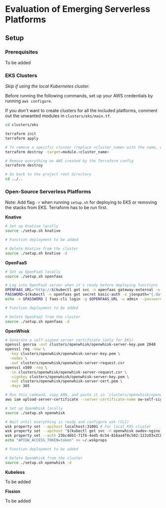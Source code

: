 # Evaluation of Emerging Serverless Platforms

## Setup

### Prerequisites

To be added

### EKS Clusters

_Skip if using the local Kubernetes cluster._

Before running the following commands, set up your AWS credentials by running `aws configure`.

If you don't want to create clusters for all the included platforms, comment out the unwanted modules in `clusters/eks/main.tf`.

```sh
cd clusters/eks

terraform init
terraform apply

# To remove a specific cluster (replace <cluster_name> with the name, e.g., knative)
terraform destroy -target=module.<cluster_name>

# Remove everything on AWS created by the Terraform config
terraform destroy

# Go back to the project root directory
cd ../..
```

### Open-Source Serverless Platforms

Note: Add flag `-r` when running `setup.sh` for deploying to EKS or removing the stacks from EKS. Terraform has to be run first.

**Knative**

```sh
# Set up Knative locally
source ./setup.sh knative

# Function deployment to be added

# Delete Knative from the cluster
source ./setup.sh knative -d
```

**OpenFaaS**

```sh
# Set up OpenFaaS locally
source ./setup.sh openfaas

# Log into OpenFaaS server when it's ready before deploying functions
OPENFAAS_URL="http://$(kubectl get svc -n openfaas gateway-external -o jsonpath='{.status.loadBalancer.ingress[0].hostname}'):8080"
PASSWORD=$(kubectl -n openfaas get secret basic-auth -o jsonpath="{.data.basic-auth-password}" | base64 --decode)
echo -n $PASSWORD | faas-cli login -g $OPENFAAS_URL -u admin --password-stdin

# Function deployment to be added

# Delete OpenFaaS from the cluster
source ./setup.sh openfaas -d
```

**OpenWhisk**

```sh
# Generate a self-signed server certificate (only for EKS)
openssl genrsa -out clusters/openwhisk/openwhisk-server-key.pem 2048
openssl req -new \
  -key clusters/openwhisk/openwhisk-server-key.pem \
  -nodes \
  -out clusters/openwhisk/openwhisk-server-request.csr
openssl x509 -req \
  -in clusters/openwhisk/openwhisk-server-request.csr \
  -signkey clusters/openwhisk/openwhisk-server-key.pem \
  -out clusters/openwhisk/openwhisk-server-cert.pem \
  -days 365

# Run this command, copy ARN, and paste it in `clusters/openwhisk/openwhisk-eks.yaml`
aws iam upload-server-certificate --server-certificate-name ow-self-signed --certificate-body file://clusters/openwhisk/openwhisk-server-cert.pem --private-key file://clusters/openwhisk/openwhisk-server-key.pem

# Set up OpenWhisk locally
source ./setup.sh openwhisk

# Wait until everything is ready and configure wsk (CLI)
wsk property set --apihost localhost:31001 # For local K8S cluster
wsk property set --apihost "$(kubectl get svc -n openwhisk owdev-nginx -o jsonpath='{.status.loadBalancer.ingress[0].hostname}'):443" # For EKS cluster
wsk property set --auth 23bc46b1-71f6-4ed5-8c54-816aa4f8c502:123zO3xZCLrMN6v2BKK1dXYFpXlPkccOFqm12CdAsMgRU4VrNZ9lyGVCGuMDGIwP
echo "APIGW_ACCESS_TOKEN=token" >> ~/.wskprops

# Function deployment to be added

# Delete OpenWhisk from the cluster
source ./setup.sh openwhisk -d
```

**Kubeless**

To be added

**Fission**

To be added
